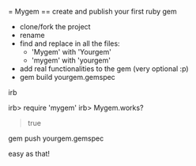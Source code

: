 = Mygem
== create and publish your first ruby gem


- clone/fork the project
- rename
- find and replace in all the files:
  - 'Mygem' with 'Yourgem' 
  - 'mygem' with 'yourgem'
- add real functionalities to the gem (very optional :p)
- gem build yourgem.gemspec

irb

irb> require 'mygem'
irb> Mygem.works? 
> true

gem push yourgem.gemspec

easy as that!